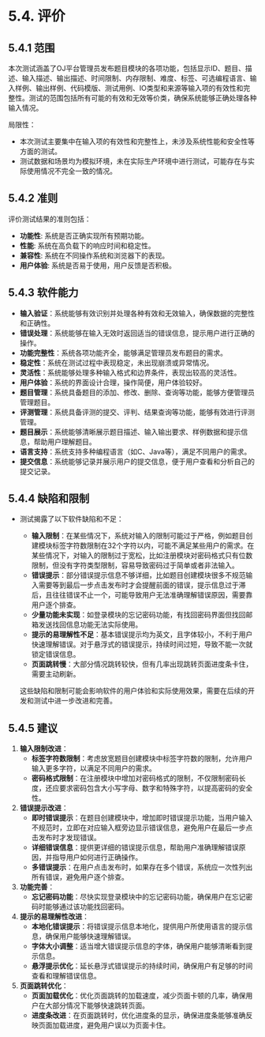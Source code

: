 # 5.4. 评价

## 5.4.1 范围

​	本次测试涵盖了OJ平台管理员发布题目模块的各项功能，包括显示ID、题目、描述、输入描述、输出描述、时间限制、内存限制、难度、标签、可选编程语言、输入样例、输出样例、代码模版、测试用例、IO类型和来源等输入项的有效性和完整性。测试的范围包括所有可能的有效和无效等价类，确保系统能够正确处理各种输入情况。

局限性：

- 本次测试主要集中在输入项的有效性和完整性上，未涉及系统性能和安全性等方面的测试。
- 测试数据和场景均为模拟环境，未在实际生产环境中进行测试，可能存在与实际使用情况不完全一致的情况。

## 5.4.2 准则

评价测试结果的准则包括：

- **功能性**: 系统是否正确实现所有预期功能。
- **性能**: 系统在高负载下的响应时间和稳定性。
- **兼容性**: 系统在不同操作系统和浏览器下的表现。
- **用户体验**: 系统是否易于使用，用户反馈是否积极。

## 5.4.3 软件能力

- **输入验证**：系统能够有效识别并处理各种有效和无效输入，确保数据的完整性和正确性。
- **错误处理**：系统能够在输入无效时返回适当的错误信息，提示用户进行正确的操作。
- **功能完整性**：系统各项功能齐全，能够满足管理员发布题目的需求。
- **稳定性**：系统在测试过程中表现稳定，未出现崩溃或异常情况。
- **灵活性**：系统能够处理多种输入格式和边界条件，表现出较高的灵活性。
- **用户体验**：系统的界面设计合理，操作简便，用户体验较好。
- **题目管理**：系统具备题目的添加、修改、删除、查询等功能，能够方便管理员管理题目。
- **评测管理**：系统具备评测的提交、评判、结果查询等功能，能够有效进行评测管理。
- **题目展示**：系统能够清晰展示题目描述、输入输出要求、样例数据和提示信息，帮助用户理解题目。
- **语言支持**：系统支持多种编程语言（如C、Java等），满足不同用户的需求。
- **提交信息**：系统能够记录并展示用户的提交信息，便于用户查看和分析自己的提交记录。

## 5.4.4 缺陷和限制

- 测试揭露了以下软件缺陷和不足：

  - **输入限制**：在某些情况下，系统对输入的限制可能过于严格，例如题目创建模块标签字符数限制在32个字符以内，可能不满足某些用户的需求。在某些情况下，对输入的限制过于宽松，比如注册模块对密码格式只有位数限制，但没有字符类型限制，容易导致密码过于简单或者非法输入。
  - **错误提示**：部分错误提示信息不够详细，比如题目创建模块很多不规范输入需要等到最后一步点击发布时才会提醒前面的错误，提示信息过于滞后，且往往错误不止一个，可能导致用户无法准确理解错误原因，需要靠用户逐个排查。
  - **少量功能未实现**：如登录模块的忘记密码功能，有找回密码界面但找回邮箱发送找回信息功能无法实际使用。
  - **提示的易理解性不足**：基本错误提示均为英文，且字体较小，不利于用户快速理解错误。对于悬浮式的错误提示，持续时间过短，导致不能一次就锁定错误信息。
  - **页面跳转慢**：大部分情况跳转较快，但有几率出现跳转页面进度条卡住，需要主动刷新。
  
  这些缺陷和限制可能会影响软件的用户体验和实际使用效果，需要在后续的开发和测试中进一步改进和完善。

## 5.4.5 建议

1. **输入限制改进**：
   - **标签字符数限制**：考虑放宽题目创建模块中标签字符数的限制，允许用户输入更多字符，以满足不同用户的需求。
   - **密码格式限制**：在注册模块中增加对密码格式的限制，不仅限制密码长度，还应要求密码包含大小写字母、数字和特殊字符，以提高密码的安全性。
2. **错误提示改进**：
   - **即时错误提示**：在题目创建模块中，增加即时错误提示功能，当用户输入不规范时，立即在对应输入框旁边显示错误信息，避免用户在最后一步点击发布时才发现错误。
   - **详细错误信息**：提供更详细的错误提示信息，帮助用户准确理解错误原因，并指导用户如何进行正确操作。
   - **多错误提示**：在用户点击发布时，如果存在多个错误，系统应一次性列出所有错误，避免用户逐个排查。
3. **功能完善**：
   - **忘记密码功能**：尽快实现登录模块中的忘记密码功能，确保用户在忘记密码时能够通过该功能找回密码。
4. **提示的易理解性改进**：
   - **本地化错误提示**：将错误提示信息本地化，提供用户所使用语言的提示信息，确保用户能够快速理解错误。
   - **字体大小调整**：适当增大错误提示信息的字体，确保用户能够清晰看到提示信息。
   - **悬浮提示优化**：延长悬浮式错误提示的持续时间，确保用户有足够的时间查看和理解错误信息。
5. **页面跳转优化**：
   - **页面加载优化**：优化页面跳转的加载速度，减少页面卡顿的几率，确保用户在大部分情况下能够快速跳转页面。
   - **进度条改进**：在页面跳转时，优化进度条的显示，确保进度条能够准确反映页面加载进度，避免用户误以为页面卡住。